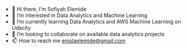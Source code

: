 - 👋 Hi there, I’m Sofiyah Elemide
- 👀 I’m interested in Data Analytics and Machine Learning
- 🌱 I’m currently learning Data Analytics and AWS Machine Learning on Udacity
- 💞️ I’m looking to collaborate on available data analytics projects
- 📫 How to reach me eniolaelemide@gmail.com

<!---
LemmyFee/LemmyFee is a ✨ special ✨ repository because its `README.md` (this file) appears on your GitHub profile.
You can click the Preview link to take a look at your changes.
--->
